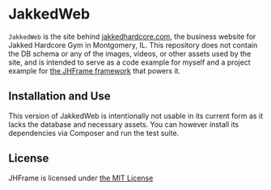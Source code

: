 # JakkedWeb

`JakkedWeb` is the site behind [jakkedhardcore.com](https://jakkedhardcore.com),
the business website for Jakked Hardcore Gym in Montgomery, IL.  This repository
does not contain the DB schema or any of the images, videos, or other assets
used by the site, and is intended to serve as a code example for myself and a
project example for [the JHFrame framework](https://github.com/rakelley/jhframe)
that powers it.


## Installation and Use
This version of JakkedWeb is intentionally not usable in its current form as it
lacks the database and necessary assets.  You can however install its
dependencies via Composer and run the test suite.


## License
JHFrame is licensed under [the MIT License](http://opensource.org/licenses/MIT)
